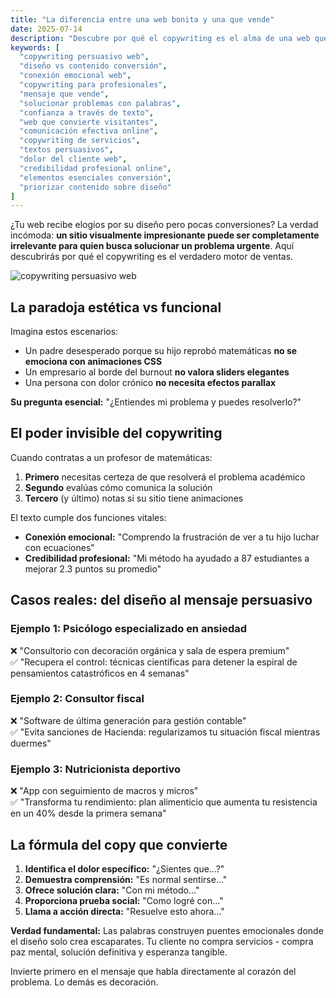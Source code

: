 ```yaml
---
title: "La diferencia entre una web bonita y una que vende"
date: 2025-07-14
description: "Descubre por qué el copywriting es el alma de una web que convierte: cómo conectar con el dolor emocional de tu cliente a través de palabras que generan confianza y acción, más allá del diseño estético."
keywords: [
  "copywriting persuasivo web",
  "diseño vs contenido conversión",
  "conexión emocional web",
  "copywriting para profesionales",
  "mensaje que vende",
  "solucionar problemas con palabras",
  "confianza a través de texto",
  "web que convierte visitantes",
  "comunicación efectiva online",
  "copywriting de servicios",
  "textos persuasivos",
  "dolor del cliente web",
  "credibilidad profesional online",
  "elementos esenciales conversión",
  "priorizar contenido sobre diseño"
]
---
```


¿Tu web recibe elogios por su diseño pero pocas conversiones? La verdad incómoda: **un sitio visualmente impresionante puede ser completamente irrelevante para quien busca solucionar un problema urgente**. Aquí descubrirás por qué el copywriting es el verdadero motor de ventas.

![copywriting persuasivo web](https://images.unsplash.com/photo-1558009250-d3d2229fdf28?q=80&w=1170&auto=format&fit=crop&ixlib=rb-4.1.0&ixid=M3wxMjA3fDB8MHxwaG90by1wYWdlfHx8fGVufDB8fHx8fA%3D%3D)

## La paradoja estética vs funcional

Imagina estos escenarios:
- Un padre desesperado porque su hijo reprobó matemáticas **no se emociona con animaciones CSS**  
- Un empresario al borde del burnout **no valora sliders elegantes**  
- Una persona con dolor crónico **no necesita efectos parallax**

**Su pregunta esencial:** "¿Entiendes mi problema y puedes resolverlo?"

## El poder invisible del copywriting

Cuando contratas a un profesor de matemáticas:
1. **Primero** necesitas certeza de que resolverá el problema académico  
2. **Segundo** evalúas cómo comunica la solución  
3. **Tercero** (y último) notas si su sitio tiene animaciones  

El texto cumple dos funciones vitales:
- **Conexión emocional:** "Comprendo la frustración de ver a tu hijo luchar con ecuaciones"  
- **Credibilidad profesional:** "Mi método ha ayudado a 87 estudiantes a mejorar 2.3 puntos su promedio"

## Casos reales: del diseño al mensaje persuasivo

### Ejemplo 1: Psicólogo especializado en ansiedad  
❌ "Consultorio con decoración orgánica y sala de espera premium"  
✅ "Recupera el control: técnicas científicas para detener la espiral de pensamientos catastróficos en 4 semanas"

### Ejemplo 2: Consultor fiscal  
❌ "Software de última generación para gestión contable"  
✅ "Evita sanciones de Hacienda: regularizamos tu situación fiscal mientras duermes"

### Ejemplo 3: Nutricionista deportivo  
❌ "App con seguimiento de macros y micros"  
✅ "Transforma tu rendimiento: plan alimenticio que aumenta tu resistencia en un 40% desde la primera semana"

## La fórmula del copy que convierte

1. **Identifica el dolor específico:** "¿Sientes que...?"  
2. **Demuestra comprensión:** "Es normal sentirse..."  
3. **Ofrece solución clara:** "Con mi método..."  
4. **Proporciona prueba social:** "Como logré con..."  
5. **Llama a acción directa:** "Resuelve esto ahora..."  

**Verdad fundamental:** Las palabras construyen puentes emocionales donde el diseño solo crea escaparates. Tu cliente no compra servicios - compra paz mental, solución definitiva y esperanza tangible.

Invierte primero en el mensaje que habla directamente al corazón del problema. Lo demás es decoración.